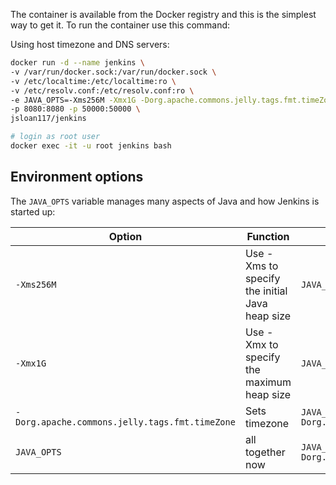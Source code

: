 The container is available from the Docker registry and this is the simplest way to get it.
To run the container use this command:

Using host timezone and DNS servers:

```bash
docker run -d --name jenkins \
-v /var/run/docker.sock:/var/run/docker.sock \
-v /etc/localtime:/etc/localtime:ro \
-v /etc/resolv.conf:/etc/resolv.conf:ro \
-e JAVA_OPTS=-Xms256M -Xmx1G -Dorg.apache.commons.jelly.tags.fmt.timeZone=America/Chicago \
-p 8080:8080 -p 50000:50000 \
jsloan117/jenkins
```

```bash
# login as root user
docker exec -it -u root jenkins bash
```

## Environment options

The `JAVA_OPTS` variable manages many aspects of Java and how Jenkins is started up:

| Option | Function | Example |
|----------|----------|-------|
| `-Xms256M` | Use -Xms to specify the initial Java heap size | `JAVA_OPTS=-Xms256M` |
| `-Xmx1G` | Use -Xmx to specify the maximum heap size | `JAVA_OPTS=-Xmx1G` |
| `-Dorg.apache.commons.jelly.tags.fmt.timeZone` | Sets timezone | `JAVA_OPTS=-Dorg.apache.commons.jelly.tags.fmt.timeZone=America/Chicago` |
| `JAVA_OPTS` | all together now | `JAVA_OPTS=-Xms256M -Xmx1G -Dorg.apache.commons.jelly.tags.fmt.timeZone=America/Chicago` |
